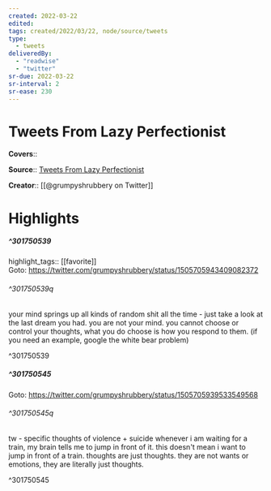 ```yaml
---
created: 2022-03-22
edited:
tags: created/2022/03/22, node/source/tweets
type: 
  - tweets
deliveredBy: 
  - "readwise"
  - "twitter"
sr-due: 2022-03-22
sr-interval: 2
sr-ease: 230
---
```

# Tweets From Lazy Perfectionist

**Covers**:: 

**Source**:: [Tweets From Lazy Perfectionist](https://twitter.com/grumpyshrubbery)

**Creator**:: [[@grumpyshrubbery on Twitter]]

# Highlights
##### ^301750539

highlight_tags:: [[favorite]]   
Goto: https://twitter.com/grumpyshrubbery/status/1505705943409082372  

###### ^301750539q

your mind springs up all kinds of random shit all the time - just take a look at the last dream you had.
you are not your mind. you cannot choose or control your thoughts, what you do choose is how you respond to them. (if you need an example, google the white bear problem) 

^301750539

##### ^301750545


Goto: https://twitter.com/grumpyshrubbery/status/1505705939533549568  

###### ^301750545q

tw - specific thoughts of violence + suicide
whenever i am waiting for a train, my brain tells me to jump in front of it.
this doesn't mean i want to jump in front of a train.
thoughts are just thoughts. they are not wants or emotions, they are literally just thoughts. 

^301750545

